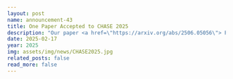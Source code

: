 ```yaml
---
layout: post
name: announcement-43
title: One Paper Accepted to CHASE 2025
description: "Our paper <a href=\"https://arxiv.org/abs/2506.05056\"> PulseRide: A Robotic Wheelchair for Personalized Exertion Control with Human-in-the-Loop Reinforcement Learning</a> has been accepted to IEEE/ACM conference on Connected Health: Applications, Systems and Engineering Technologies (CHASE). Congratulations to all the authors!"
date: 2025-02-17
year: 2025
img: assets/img/news/CHASE2025.jpg
related_posts: false
read_more: false
---
```

